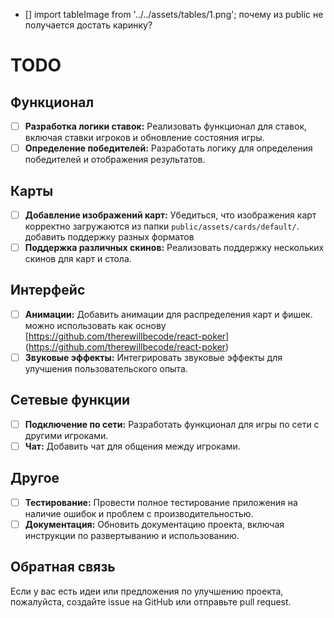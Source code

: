 - [] import tableImage from '../../assets/tables/1.png'; почему из public не получается достать каринку?

# TODO

## Функционал
- [ ] **Разработка логики ставок:** Реализовать функционал для ставок, включая ставки игроков и обновление состояния игры.
- [ ] **Определение победителей:** Разработать логику для определения победителей и отображения результатов.

## Карты
- [ ] **Добавление изображений карт:** Убедиться, что изображения карт корректно загружаются из папки `public/assets/cards/default/`. добавить поддержку разных форматов
- [ ] **Поддержка различных скинов:** Реализовать поддержку нескольких скинов для карт и стола.

## Интерфейс
- [ ] **Анимации:** Добавить анимации для распределения карт и фишек. можно использовать как основу [https://github.com/therewillbecode/react-poker] (https://github.com/therewillbecode/react-poker)
- [ ] **Звуковые эффекты:** Интегрировать звуковые эффекты для улучшения пользовательского опыта.

## Сетевые функции
- [ ] **Подключение по сети:** Разработать функционал для игры по сети с другими игроками.
- [ ] **Чат:** Добавить чат для общения между игроками.

## Другое
- [ ] **Тестирование:** Провести полное тестирование приложения на наличие ошибок и проблем с производительностью.
- [ ] **Документация:** Обновить документацию проекта, включая инструкции по развертыванию и использованию.

## Обратная связь
Если у вас есть идеи или предложения по улучшению проекта, пожалуйста, создайте issue на GitHub или отправьте pull request.